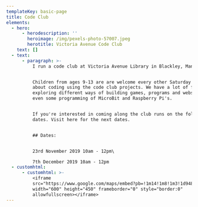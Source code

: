 ```yaml
---
templateKey: basic-page
title: Code Club
elements:
  - hero:
      - herodescription: ''
        heroimage: /img/pexels-photo-57007.jpeg
        herotitle: Victoria Avenue Code Club
    text: []
  - text:
      - paragraph: >-
          I run a code club at Victoria Avenue Library in Blackley, Manchester.


          Children from ages 9-13 are are welcome every other Saturday to learn
          about coding using the code club projects. We have a lot of fun
          exploring different ways of building games, programs and websites and
          even some programming of MicroBit and Raspberry Pi's.


          If you're interested in coming along the club runs on the following
          dates. Visit here for the next dates.


          ## Dates:


          23rd November 2019 10am - 12pm\

          7th December 2019 10am - 12pm
  - customhtml:
      - customhtml: >-
          <iframe
          src="https://www.google.com/maps/embed?pb=!1m14!1m8!1m3!1d9485.667844261263!2d-2.206916!3d53.5324689!3m2!1i1024!2i768!4f13.1!3m3!1m2!1s0x0%3A0x1c9a560dcf330867!2sThe+Avenue+Library+and+Learning+Centre!5e0!3m2!1sen!2suk!4v1547905006881"
          width="600" height="450" frameborder="0" style="border:0"
          allowfullscreen></iframe>
---
```


